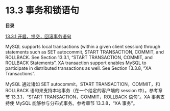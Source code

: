 
# 13.3 事务和锁语句

**目录**

[13.3.1 开启，提交，回滚事务语句](./3-事务和锁语句/1-开启，提交，回滚事务语句.md)

MySQL supports local transactions (within a given client session) through statements such as SET autocommit, START TRANSACTION, COMMIT, and ROLLBACK. See Section 13.3.1, “START TRANSACTION, COMMIT, and ROLLBACK Statements”. XA transaction support enables MySQL to participate in distributed transactions as well. See Section 13.3.8, “XA Transactions”.

MySQL 通过诸如 SET autocommit，START TRANSACTION，COMMIT，和 ROLLBACK 语句来支持本地事务（在一个给定的客户端的 session 中）。参考章节 13.3.1，“START TRANSACTION，COMMIT，ROLLBACK 语句”。XA 事务支持使 MySQL 能够参与分布式事务。参考章节 13.3.8，“XA 事务”。
